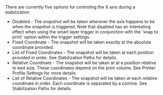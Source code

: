 There are currently five options for controling the X axis during a stabilization:
* Disabled - The snapshot will be taken wherever the axis happens to be when the snapshot is triggered.  Note that disabled has an interesting effect when using the smart layer trigger in conjunction with the 'snap to print' option within the trigger settings.
* Fixed Coordinate - The snapshot will be taken exactly at the absolute coordinate provided.
* List of Fixed Coordinates - The snapshot will be taken at each position provided in order.  See Stabilization Paths for details.
* Relative Coordinate - The snapshot will be taken at at a position relative to bed size.  These coordinates depend on the print volume.  See Printer Profile Settings for more details.
* List of Relative Coordinates - The snapshot will be taken at each relative coordinate in order.  Each coordinate is separated by a comma.  See Stabilization Paths for details.
